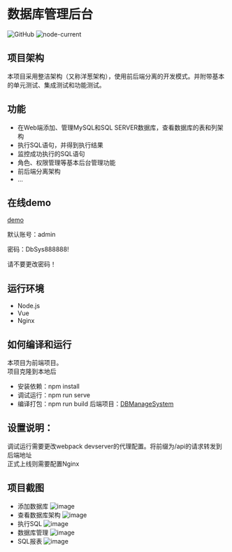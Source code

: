 # 数据库管理后台

![GitHub](https://img.shields.io/github/license/mharry32/DBManageSys-Web)
![node-current](https://img.shields.io/node/v/v)

## 项目架构
本项目采用整洁架构（又称洋葱架构），使用前后端分离的开发模式。并附带基本的单元测试、集成测试和功能测试。

## 功能

- 在Web端添加、管理MySQL和SQL SERVER数据库，查看数据库的表和列架构
- 执行SQL语句，并得到执行结果
- 监控成功执行的SQL语句
- 角色、权限管理等基本后台管理功能
- 前后端分离架构
- ...

## 在线demo
[demo](http://mharry.eastasia.cloudapp.azure.com:8080/)  

默认账号：admin  

密码：DbSys888888!  

请不要更改密码！

## 运行环境

- Node.js
- Vue
- Nginx

## 如何编译和运行
本项目为前端项目。  
项目克隆到本地后  
- 安装依赖：npm install
- 调试运行：npm run serve
- 编译打包：npm run build
后端项目：[DBManageSystem](https://github.com/mharry32/DBManageSystem)

## 设置说明：
调试运行需要更改webpack devserver的代理配置。将前缀为/api的请求转发到后端地址  
正式上线则需要配置Nginx

## 项目截图
- 添加数据库
![image](https://user-images.githubusercontent.com/8725661/195496737-75ce00f6-709a-443b-b0d2-af9e8fbfd431.png)
- 查看数据库架构
![image](https://user-images.githubusercontent.com/8725661/195496942-0f8294bd-7ff6-4580-8bd8-5c7ac0aa2f2f.png)
- 执行SQL
![image](https://user-images.githubusercontent.com/8725661/195497875-d45eff48-8793-4635-b590-573713a531b3.png)
- 数据库管理
![image](https://user-images.githubusercontent.com/8725661/195497133-f49c68c0-2efe-4359-a232-297844682cf8.png)
- SQL报表
![image](https://user-images.githubusercontent.com/8725661/195497176-0997e7b7-90ec-473e-a14a-96cb31722f3c.png)

